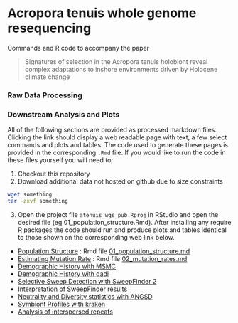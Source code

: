 # Acropora tenuis whole genome resequencing

Commands and R code to accompany the paper

> Signatures of selection in the Acropora tenuis holobiont reveal complex adaptations to inshore environments driven by Holocene climate change

### Raw Data Processing

### Downstream Analysis and Plots

All of the following sections are provided as processed markdown files.  Clicking the link should display a web readable page with text, a few select commands and plots and tables. The code used to generate these pages is provided in the corresponding `.Rmd` file. If you would like to run the code in these files yourself you will need to;

1. Checkout this repository 
2. Download additional data not hosted on github due to size constraints
```bash
wget something
tar -zxvf something
```
3. Open the project file `atenuis_wgs_pub.Rproj` in RStudio and open the desired file (eg 01_population_structure.Rmd).  After installing any require R packages the code should run and produce plots and tables identical to those shown on the corresponding web link below.

- [Population Structure](01_population_structure.md) : Rmd file [01_population_structure.md](01_population_structure.md)
- [Estimating Mutation Rate](02_mutation_rates.md) : Rmd file [02_mutation_rates.md](02_mutation_rates.md)
- [Demographic History with MSMC](03_msmc.md)
- [Demographic History with dadi](04_dadi.md)
- [Selective Sweep Detection with SweepFinder 2](05_sf2_thresholds.md)
- [Interpretation of SweepFinder results](06_sf2.md)
- [Neutrality and Diversity statistics with ANGSD](07_popgen_stats.md)
- [Symbiont Profiles with kraken](08_metagenome.md)
- [Analysis of interspersed repeats](09_repeats.md)

